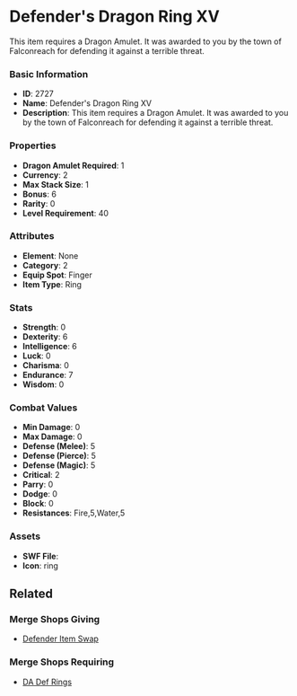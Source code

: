 # Defender's Dragon Ring XV

This item requires a Dragon Amulet. It was awarded to you by the town of Falconreach for defending it against a terrible threat. 

### Basic Information

- **ID**: 2727
- **Name**: Defender&#039;s Dragon Ring XV
- **Description**: This item requires a Dragon Amulet. It was awarded to you by the town of Falconreach for defending it against a terrible threat. 

### Properties

- **Dragon Amulet Required**: 1
- **Currency**: 2
- **Max Stack Size**: 1
- **Bonus**: 6
- **Rarity**: 0
- **Level Requirement**: 40

### Attributes

- **Element**: None
- **Category**: 2
- **Equip Spot**: Finger
- **Item Type**: Ring

### Stats

- **Strength**: 0
- **Dexterity**: 6
- **Intelligence**: 6
- **Luck**: 0
- **Charisma**: 0
- **Endurance**: 7
- **Wisdom**: 0

### Combat Values

- **Min Damage**: 0
- **Max Damage**: 0
- **Defense (Melee)**: 5
- **Defense (Pierce)**: 5
- **Defense (Magic)**: 5
- **Critical**: 2
- **Parry**: 0
- **Dodge**: 0
- **Block**: 0
- **Resistances**: Fire,5,Water,5

### Assets

- **SWF File**: 
- **Icon**: ring

## Related

### Merge Shops Giving

- [Defender Item Swap](../merge-shops/385-defender-item-swap.md)

### Merge Shops Requiring

- [DA Def Rings](../merge-shops/382-da-def-rings.md)

